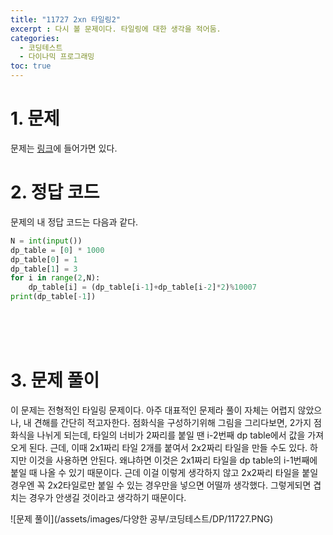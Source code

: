 ```yaml
---
title: "11727 2xn 타일링2"
excerpt : 다시 볼 문제이다. 타일링에 대한 생각을 적어둠. 
categories:
  - 코딩테스트
  - 다이나믹 프로그래밍
toc: true
---
```

  
# 1. 문제
문제는 [링크](https://www.acmicpc.net/problem/11727)에 들어가면 있다.

# 2. 정답 코드

문제의 내 정답 코드는 다음과 같다.

```python
N = int(input())
dp_table = [0] * 1000
dp_table[0] = 1
dp_table[1] = 3
for i in range(2,N):
    dp_table[i] = (dp_table[i-1]+dp_table[i-2]*2)%10007
print(dp_table[-1])
```

<br/><br/><br/>

# 3. 문제 풀이

이 문제는 전형적인 타일링 문제이다. 아주 대표적인 문제라 풀이 자체는 어렵지 않았으나, 내 견해를 간단히 적고자한다.
점화식을 구성하기위해 그림을 그리다보면, 2가지 점화식을 나뉘게 되는데, 타일의 너비가 2짜리를 붙일 땐 i-2번째 dp table에서 
값을 가져오게 된다. 근데, 이때 2x1짜리 타일 2개를 붙여서 2x2짜리 타일을 만들 수도 있다. 하지만 이것을 사용하면 안된다.
왜냐하면 이것은 2x1짜리 타일을 dp table의 i-1번째에 붙일 때 나올 수 있기 때문이다. 근데 이걸 이렇게 생각하지 않고 
2x2짜리 타일을 붙일 경우엔 꼭 2x2타일로만 붙일 수 있는 경우만을 넣으면 어떨까 생각했다. 그렇게되면 겹치는 경우가 안생길 것이라고 생각하기 때문이다.

![문제 풀이](/assets/images/다양한 공부/코딩테스트/DP/11727.PNG)